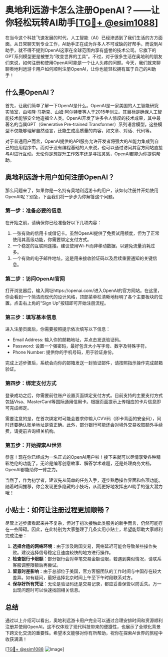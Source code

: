 # 奥地利远游卡怎么注册OpenAI？——让你轻松玩转AI助手[[TG💪+ @esim1088](https://t.me/s/esim1088)]

在当今这个科技飞速发展的时代，人工智能（AI）已经渗透到了我们生活的方方面面。从日常聊天到专业工作，AI助手正在成为许多人不可或缺的好帮手。而说到AI助手，就不得不提到OpenAI这家在全球范围内享有盛誉的技术公司。它旗下的GPT系列模型更是被誉为“改变世界的工具”。不过，对于很多生活在奥地利的朋友们来说，如何注册和使用OpenAI可能是一个让人头疼的问题。今天，我们就来聊聊奥地利远游卡用户如何顺利注册OpenAI，让你也能轻松拥有属于自己的AI助手！

## 什么是OpenAI？

首先，让我们简单了解一下OpenAI是什么。OpenAI是一家美国的人工智能研究实验室，由埃隆·马斯克、山姆·阿尔特曼等人于2015年创立。其目标是确保人工智能技术能够安全地造福全人类。OpenAI开发了许多令人惊叹的技术成果，其中最著名的当属GPT（Generative Pre-trained Transformer）系列语言模型。这些模型不仅能够理解自然语言，还能生成高质量的内容，如文章、对话、代码等。

对于普通用户而言，OpenAI提供的API服务允许开发者将强大的AI能力集成到自己的应用程序中。而对于没有编程基础的人来说，也可以通过访问其官方网站直接与AI进行互动。无论你是想提升工作效率还是寻找灵感，OpenAI都能为你提供帮助。

## 奥地利远游卡用户如何注册OpenAI？

那么问题来了，如果你是一名持有奥地利远游卡的用户，该如何注册并开始使用OpenAI呢？别急，下面我们将一步步为你解答这个问题。

### 第一步：准备必要的信息

在开始之前，请确保你已经准备好以下几项内容：
1. 一张有效的信用卡或借记卡。虽然OpenAI提供了免费试用额度，但为了正常使用其高级功能，你需要绑定支付方式。
2. 一个稳定的互联网连接。建议使用Wi-Fi而非移动数据，以避免流量消耗过多。
3. 一个有效的电子邮件地址。这是用来接收验证码以及后续重要通知的关键信息。

### 第二步：访问OpenAI官网

打开浏览器后，输入网址https://openai.com/进入OpenAI的官方网站。在这里，你会看到一个简洁而现代的设计风格，顶部菜单栏清晰地标明了各个主要板块的位置。点击右上角的“Sign Up”按钮即可开始注册流程。

### 第三步：填写基本信息

进入注册页面后，你需要按照提示依次填写以下信息：
- Email Address: 输入你的邮箱地址，并点击发送验证码。
- Password: 设置一个强密码，最好包含大小写字母、数字及特殊字符。
- Phone Number: 提供你的手机号码，用于验证身份。

完成上述步骤后，系统会向你的邮箱发送一封验证邮件，请按照指示操作完成邮箱验证。

### 第四步：绑定支付方式

登录成功之后，你需要前往账户设置页面绑定支付方式。目前支持的主要支付方式包括Visa、MasterCard等国际通用信用卡。根据页面提示上传相应的卡片信息即可完成绑定。

需要注意的是，在首次绑定时可能会要求你输入CVV码（即卡背面的安全码），同时还要确认账单地址是否正确。此外，部分银行可能还会对境外交易收取额外手续费，请提前咨询相关机构。

### 第五步：开始探索AI世界

恭喜！现在你已经成为一名正式的OpenAI用户啦！接下来就可以尽情享受各种精彩绝伦的功能了。无论是编写创意故事、解答学术难题，还是处理商务文档，OpenAI都能助你一臂之力。

当然了，作为初学者，建议先从简单的任务入手，逐步熟悉操作界面和各项功能。随着时间推移，你会发现更多隐藏的小技巧，从而更好地发挥出AI助手的强大潜力哦！

## 小贴士：如何让注册过程更加顺畅？

尽管上述步骤看起来并不复杂，但对于初次接触此类服务的新手而言，仍然可能存在一些障碍。因此，在此特别为大家整理了几条实用小贴士，希望能帮助大家顺利完成注册：

1. **选择合适的网络环境**：由于涉及跨国交易，网络延迟可能会导致某些操作失败。建议选择信号稳定且速度较快的地方进行操作。
2. **检查银行卡限额**：部分银行会对单笔交易金额设限，若遇到类似情况，请联系客服调整限额后再尝试。
3. **留意时差影响**：由于总部位于美国，官方客服团队的工作时间与中国存在较大差异。如有疑问，最好选择北京时间上午至下午时段联系对方。
4. **保存好所有凭证**：无论是验证码还是交易记录，都应妥善保管以防丢失。万一出现问题时可以快速找回相关信息。

## 总结

通过以上介绍可以看出，奥地利远游卡用户完全可以通过合理安排时间和资源顺利注册并使用OpenAI。这不仅体现了现代科技带来的便捷性，也展示了全球化背景下跨文化交流的重要性。希望本文能够对你有所帮助，祝你在探索AI世界的旅程中收获满满！

[[TG💪+ @esim1088](https://t.me/s/esim1088) ![Image](https://i.postimg.cc/4NQfJmqS/Snipaste-2025-05-13-00-14-12.png)]
